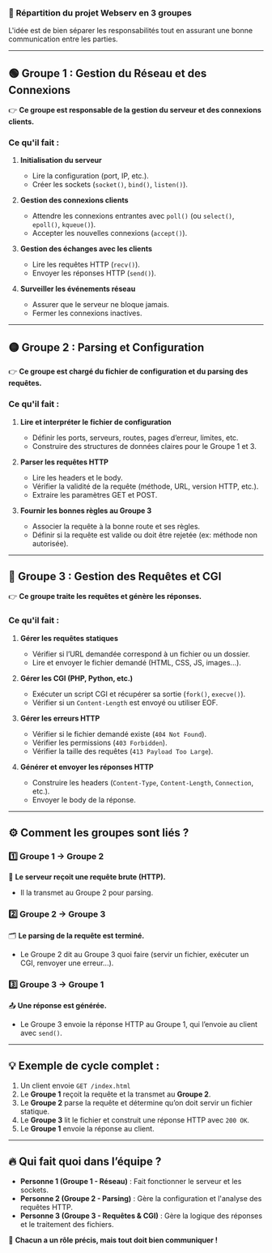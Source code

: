 ### 🚀 **Répartition du projet Webserv en 3 groupes**  

L'idée est de bien séparer les responsabilités tout en assurant une bonne communication entre les parties.  

---

## **🟢 Groupe 1 : Gestion du Réseau et des Connexions**  
👉 **Ce groupe est responsable de la gestion du serveur et des connexions clients.**  

### **Ce qu'il fait :**  
1. **Initialisation du serveur**  
   - Lire la configuration (port, IP, etc.).  
   - Créer les sockets (`socket()`, `bind()`, `listen()`).  

2. **Gestion des connexions clients**  
   - Attendre les connexions entrantes avec `poll()` (ou `select()`, `epoll()`, `kqueue()`).  
   - Accepter les nouvelles connexions (`accept()`).  

3. **Gestion des échanges avec les clients**  
   - Lire les requêtes HTTP (`recv()`).  
   - Envoyer les réponses HTTP (`send()`).  

4. **Surveiller les événements réseau**  
   - Assurer que le serveur ne bloque jamais.  
   - Fermer les connexions inactives.  

---

## **🟡 Groupe 2 : Parsing et Configuration**  
👉 **Ce groupe est chargé du fichier de configuration et du parsing des requêtes.**  

### **Ce qu'il fait :**  
1. **Lire et interpréter le fichier de configuration**  
   - Définir les ports, serveurs, routes, pages d’erreur, limites, etc.  
   - Construire des structures de données claires pour le Groupe 1 et 3.  

2. **Parser les requêtes HTTP**  
   - Lire les headers et le body.  
   - Vérifier la validité de la requête (méthode, URL, version HTTP, etc.).  
   - Extraire les paramètres GET et POST.  

3. **Fournir les bonnes règles au Groupe 3**  
   - Associer la requête à la bonne route et ses règles.  
   - Définir si la requête est valide ou doit être rejetée (ex: méthode non autorisée).  

---

## **🔴 Groupe 3 : Gestion des Requêtes et CGI**  
👉 **Ce groupe traite les requêtes et génère les réponses.**  

### **Ce qu'il fait :**  
1. **Gérer les requêtes statiques**  
   - Vérifier si l’URL demandée correspond à un fichier ou un dossier.  
   - Lire et envoyer le fichier demandé (HTML, CSS, JS, images...).  

2. **Gérer les CGI (PHP, Python, etc.)**  
   - Exécuter un script CGI et récupérer sa sortie (`fork()`, `execve()`).  
   - Vérifier si un `Content-Length` est envoyé ou utiliser EOF.  

3. **Gérer les erreurs HTTP**  
   - Vérifier si le fichier demandé existe (`404 Not Found`).  
   - Vérifier les permissions (`403 Forbidden`).  
   - Vérifier la taille des requêtes (`413 Payload Too Large`).  

4. **Générer et envoyer les réponses HTTP**  
   - Construire les headers (`Content-Type`, `Content-Length`, `Connection`, etc.).  
   - Envoyer le body de la réponse.  

---

## **⚙️ Comment les groupes sont liés ?**  

### **1️⃣ Groupe 1 → Groupe 2**  
📩 **Le serveur reçoit une requête brute (HTTP).**  
- Il la transmet au Groupe 2 pour parsing.  

### **2️⃣ Groupe 2 → Groupe 3**  
🗂 **Le parsing de la requête est terminé.**  
- Le Groupe 2 dit au Groupe 3 quoi faire (servir un fichier, exécuter un CGI, renvoyer une erreur...).  

### **3️⃣ Groupe 3 → Groupe 1**  
📤 **Une réponse est générée.**  
- Le Groupe 3 envoie la réponse HTTP au Groupe 1, qui l’envoie au client avec `send()`.  

---

## **💡 Exemple de cycle complet :**
1. Un client envoie `GET /index.html`  
2. Le **Groupe 1** reçoit la requête et la transmet au **Groupe 2**.  
3. Le **Groupe 2** parse la requête et détermine qu’on doit servir un fichier statique.  
4. Le **Groupe 3** lit le fichier et construit une réponse HTTP avec `200 OK`.  
5. Le **Groupe 1** envoie la réponse au client.  

---

## **🔥 Qui fait quoi dans l’équipe ?**
- **Personne 1 (Groupe 1 - Réseau)** : Fait fonctionner le serveur et les sockets.  
- **Personne 2 (Groupe 2 - Parsing)** : Gère la configuration et l'analyse des requêtes HTTP.  
- **Personne 3 (Groupe 3 - Requêtes & CGI)** : Gère la logique des réponses et le traitement des fichiers.  

🎯 **Chacun a un rôle précis, mais tout doit bien communiquer !**
